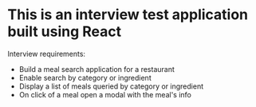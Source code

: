 # This is an interview test application built using React

Interview requirements:
- Build a meal search application for a restaurant
- Enable search by category or ingredient
- Display a list of meals queried by category or ingredient
- On click of a meal open a modal with the meal's info